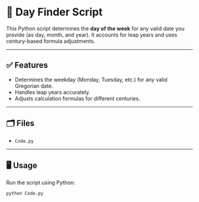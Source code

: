 # 📅 Day Finder Script

This Python script determines the **day of the week** for any valid date you provide (as day, month, and year). It accounts for leap years and uses century-based formula adjustments.

---

## ✅ Features

- Determines the weekday (Monday, Tuesday, etc.) for any valid Gregorian date.
- Handles leap years accurately.
- Adjusts calculation formulas for different centuries.

---

## 🗂️ Files

- `Code.py`

---

## 🖥️ Usage

Run the script using Python:

```bash
python Code.py
